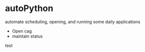 # autoPython
automate scheduling, opening, and running some daily applications
- Open cag
- maintain status

test